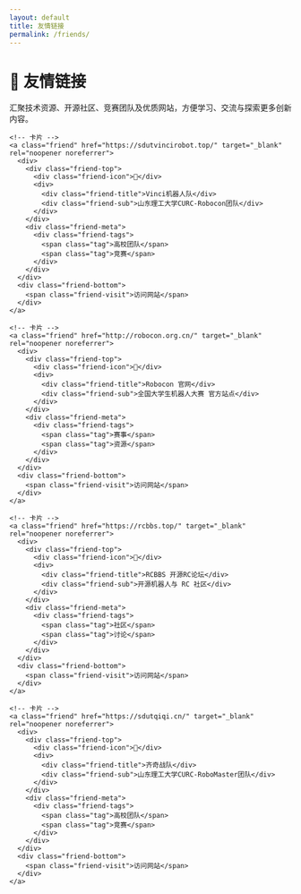 ```yaml
---
layout: default
title: 友情链接
permalink: /friends/
---
```


<link rel="stylesheet" href="{{ '/assets/css/friends.css' | relative_url }}">

<div class="friends-wrap">

  <div class="friends-header">
    <h1>🤝 友情链接</h1>
    <p>汇聚技术资源、开源社区、竞赛团队及优质网站，方便学习、交流与探索更多创新内容。</p>
  </div>

  <div class="friends-divider"></div>

  <div class="friends-grid">

    <!-- 卡片 -->
    <a class="friend" href="https://sdutvincirobot.top/" target="_blank" rel="noopener noreferrer">
      <div>
        <div class="friend-top">
          <div class="friend-icon">👥</div>
          <div>
            <div class="friend-title">Vinci机器人队</div>
            <div class="friend-sub">山东理工大学CURC-Robocon团队</div>
          </div>
        </div>
        <div class="friend-meta">
          <div class="friend-tags">
            <span class="tag">高校团队</span>
            <span class="tag">竞赛</span>
          </div>
        </div>
      </div>
      <div class="friend-bottom">
        <span class="friend-visit">访问网站</span>
      </div>
    </a>

    <!-- 卡片 -->
    <a class="friend" href="http://robocon.org.cn/" target="_blank" rel="noopener noreferrer">
      <div>
        <div class="friend-top">
          <div class="friend-icon">🤖</div>
          <div>
            <div class="friend-title">Robocon 官网</div>
            <div class="friend-sub">全国大学生机器人大赛 官方站点</div>
          </div>
        </div>
        <div class="friend-meta">
          <div class="friend-tags">
            <span class="tag">赛事</span>
            <span class="tag">资源</span>
          </div>
        </div>
      </div>
      <div class="friend-bottom">
        <span class="friend-visit">访问网站</span>
      </div>
    </a>

    <!-- 卡片 -->
    <a class="friend" href="https://rcbbs.top/" target="_blank" rel="noopener noreferrer">
      <div>
        <div class="friend-top">
          <div class="friend-icon">🔧</div>
          <div>
            <div class="friend-title">RCBBS 开源RC论坛</div>
            <div class="friend-sub">开源机器人与 RC 社区</div>
          </div>
        </div>
        <div class="friend-meta">
          <div class="friend-tags">
            <span class="tag">社区</span>
            <span class="tag">讨论</span>
          </div>
        </div>
      </div>
      <div class="friend-bottom">
        <span class="friend-visit">访问网站</span>
      </div>
    </a>

    <!-- 卡片 -->
    <a class="friend" href="https://sdutqiqi.cn/" target="_blank" rel="noopener noreferrer">
      <div>
        <div class="friend-top">
          <div class="friend-icon">👥</div>
          <div>
            <div class="friend-title">齐奇战队</div>
            <div class="friend-sub">山东理工大学CURC-RoboMaster团队</div>
          </div>
        </div>
        <div class="friend-meta">
          <div class="friend-tags">
            <span class="tag">高校团队</span>
            <span class="tag">竞赛</span>
          </div>
        </div>
      </div>
      <div class="friend-bottom">
        <span class="friend-visit">访问网站</span>
      </div>
    </a>

  </div>

</div>
